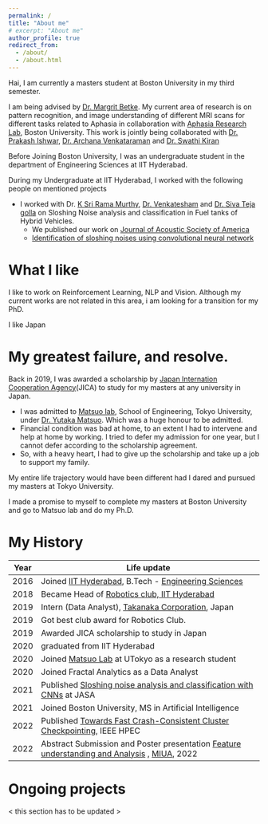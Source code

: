 ```yaml
---
permalink: /
title: "About me"
# excerpt: "About me"
author_profile: true
redirect_from: 
  - /about/
  - /about.html
---
```


<!-- About Me
====== -->
Hai, I am currently a masters student at Boston University in my third semester.  

I am being advised by [Dr. Margrit Betke](https://www.cs.bu.edu/faculty/betke/). 
My current area of research is on pattern recognition, and image understanding of different MRI scans for different tasks related to Aphasia in collaboration with [Aphasia Research Lab](https://www.bu.edu/aphasiaresearch/), Boston University. This work is jointly being collaborated with [Dr. Prakash Ishwar](https://sites.bu.edu/pi/), [Dr. Archana Venkataraman](https://www.linkedin.com/in/archana-venkataraman-340632219?original_referer=https%3A%2F%2Fwww.google.com%2F) and [Dr. Swathi Kiran](https://www.bu.edu/sargent/profile/swathi-kiran-ph-d-ccc-slp/) 

Before Joining Boston University, I was an undergraduate student in the department of Engineering Sciences at IIT Hyderabad.

During my Undergraduate at IIT Hyderabad, I worked with the following people on mentioned projects

- I worked with Dr. [K Sri Rama Murthy](https://www.iith.ac.in/ee/ksrm/), [Dr. Venkatesham](https://sites.google.com/mae.iith.ac.in/venkatesham?pli=1) and [Dr. Siva Teja golla](https://in.linkedin.com/in/sivatejagolla) on Sloshing Noise analysis and classification in Fuel tanks of Hybrid Vehicles.
  - We published our work on [Journal of Acoustic Society of America](https://asa.scitation.org/journal/jas)
  - [Identification of sloshing noises using convolutional neural network](https://asa.scitation.org/doi/abs/10.1121/10.0004829)
      


What I like
======
I like to work on Reinforcement Learning, NLP and Vision. Although my current works are not related in this area, i am looking for a transition for my PhD.

I like Japan

My greatest failure, and resolve. 
======
Back in 2019, I was awarded a scholarship by [Japan Internation Cooperation Agency](https://www.jica.go.jp/english/index.html)(JICA) to study for my masters at any university in Japan. 

  - I was admitted to [Matsuo lab](https://weblab.t.u-tokyo.ac.jp/en/), School of Engineering, Tokyo University, under [Dr. Yutaka Matsuo](http://ymatsuo.com/). Which was a huge honour to be admitted.
  - Financial condition was bad at home, to an extent I had to intervene and help at home by working. I tried to defer my admission for one year, but I cannot defer according to the scholarship agreement.
  - So, with a heavy heart, I had to give up the scholarship and take up a job to support my family.

My entire life trajectory would have been different had I dared and pursued my masters at Tokyo University. 

I made a promise to myself to complete my masters at Boston University and go to Matsuo lab and do my Ph.D. 



My History
======

| Year      | Life update |
| ----------- | ----------- |
| 2016      | Joined [IIT Hyderabad](https://iith.ac.in/), B.Tech - [Engineering Sciences](https://es.iith.ac.in/)   |
| 2018   | Became Head of [Robotics club, IIT Hyderabad](https://scitech-iith.netlify.app/)        |
| 2019      | Intern (Data Analyst), [Takanaka Corporation](https://www.takenaka.co.jp/takenaka_e/), Japan       |
| 2019   |  Got best club award for Robotics Club.        |
| 2019      | Awarded JICA scholarship to study in Japan       |
| 2020   | graduated from IIT Hyderabad        |
| 2020   | Joined [Matsuo Lab]() at UTokyo as a research student        |
| 2020      | Joined Fractal Analytics as a Data Analyst       |
| 2021   | Published [Sloshing noise analysis and classification with CNNs](https://asa.scitation.org/doi/abs/10.1121/10.0004829) at JASA         |
| 2021   | Joined Boston University, MS in Artificial Intelligence         |
| 2022      | Published [Towards Fast Crash-Consistent Cluster Checkpointing](https://ieeexplore.ieee.org/abstract/document/9926330), IEEE HPEC         |
| 2022      | Abstract Submission and Poster presentation [Feature understanding and Analysis](https://drive.google.com/drive/folders/1g7Lx0pfP39dUVCBgDXtNb2iSi1DnJipc) , [MIUA](https://www.miua2022.com/), 2022         |


Ongoing projects
======
< this section has to be updated >
